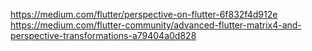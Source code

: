https://medium.com/flutter/perspective-on-flutter-6f832f4d912e
https://medium.com/flutter-community/advanced-flutter-matrix4-and-perspective-transformations-a79404a0d828